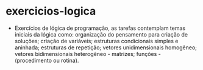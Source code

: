 # exercicios-logica
- Exercícios de lógica de programação, as tarefas contemplam temas iniciais da lógica como: organização do pensamento para criação de soluções; criação de variáveis;
estruturas condicionais simples e aninhada; estruturas de repetição; vetores unidimensionais homogêneo; vetores bidimensionais heterogêneo - matrizes; 
funções - (procedimento ou rotina). 
